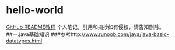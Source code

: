 # hello-world
[GitHub README教程](http://tool.oschina.net/commons?type=4)
个人笔记，引用和摘抄如有侵权，请告知删除。<br>
##一.java基础知识
###参考http://www.runoob.com/java/java-basic-datatypes.html
